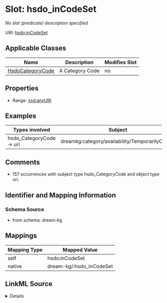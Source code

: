 

# Slot: hsdo_inCodeSet


_No slot (predicate) description specified_





URI: [hsdo:inCodeSet](hsdo:inCodeSet)



<!-- no inheritance hierarchy -->





## Applicable Classes

| Name | Description | Modifies Slot |
| --- | --- | --- |
| [HsdoCategoryCode](../classes/HsdoCategoryCode.md) | A Category Code |  no  |







## Properties

* Range: [xsd:anyURI](xsd:anyURI)






## Examples

| Types involved | Subject | Predicate | Object |
| --- | --- | --- | --- |
| hsdo_CategoryCode → uri | dreamkg:category/availability/TemporarilyClosed | hsdo:inCodeSet | dreamkg:__CategoryCodeSet_Availability |


## Comments

* 157 occurrences with subject type hsdo_CategoryCode and object type uri.

## Identifier and Mapping Information







### Schema Source


* from schema: dream-kg




## Mappings

| Mapping Type | Mapped Value |
| ---  | ---  |
| self | hsdo:inCodeSet |
| native | dream-kg/:hsdo_inCodeSet |




## LinkML Source

<details>
```yaml
name: hsdo_inCodeSet
description: No slot (predicate) description specified
comments:
- 157 occurrences with subject type hsdo_CategoryCode and object type uri.
examples:
- description: hsdo_CategoryCode → uri
  object:
    example_object: dreamkg:__CategoryCodeSet_Availability
    example_predicate: hsdo:inCodeSet
    example_subject: dreamkg:category/availability/TemporarilyClosed
from_schema: dream-kg
rank: 1000
slot_uri: hsdo:inCodeSet
alias: hsdo_inCodeSet
domain_of:
- hsdo_CategoryCode
range: uri

```
</details>